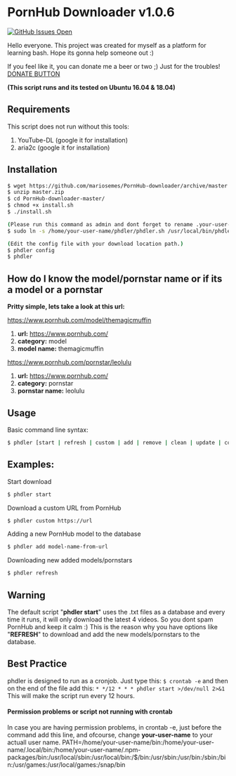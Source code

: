# PornHub Downloader v1.0.6

[![GitHub Issues Open](https://github-basic-badges.herokuapp.com/issues/mariosemes/PornHub-downloader.svg)]()

Hello everyone. This project was created for myself as a platform for learning bash. Hope its gonna help someone out :)

If you feel like it, you can donate me a beer or two ;) Just for the troubles!
[DONATE BUTTON](https://www.paypal.com/cgi-bin/webscr?cmd=_s-xclick&hosted_button_id=7MTJVTTQM9YQE&source=url)

**(This script runs and its tested on Ubuntu 16.04 & 18.04)**

## Requirements
This script does not run without this tools:
1. YouTube-DL (google it for installation)
2. aria2c (google it for installation)

## Installation
```bash
$ wget https://github.com/mariosemes/PornHub-downloader/archive/master.zip
$ unzip master.zip
$ cd PornHub-downloader-master/
$ chmod +x install.sh
$ ./install.sh

(Please run this command as admin and dont forget to rename .your-user-name.:)
$ sudo ln -s /home/your-user-name/phdler/phdler.sh /usr/local/bin/phdler

(Edit the config file with your download location path.)
$ phdler config
$ phdler
```

## How do I know the model/pornstar name or if its a model or a pornstar
**Pritty simple, lets take a look at this url:**

https://www.pornhub.com/model/themagicmuffin

1. **url:** https://www.pornhub.com/
2. **category:** model
3. **model name:** themagicmuffin

https://www.pornhub.com/pornstar/leolulu

1. **url:** https://www.pornhub.com/
2. **category:** pornstar
3. **pornstar name:** leolulu


## Usage
Basic command line syntax:
```bash
$ phdler [start | refresh | custom | add | remove | clean | update | config | -h for help] 
```

## Examples:
Start download
```bash
$ phdler start
```

Download a custom URL from PornHub
```bash
$ phdler custom https://url
```

Adding a new PornHub model to the database
```bash
$ phdler add model-name-from-url
```

Downloading new added models/pornstars
```bash
$ phdler refresh
```

## Warning
The default script "**phdler start**" uses the .txt files as a database and every time it runs, it will only download the latest 4 videos. So you dont spam PornHub and keep it calm :)
This is the reason why you have options like "**REFRESH**" to download and add the new models/pornstars to the database. 

## Best Practice
phdler is designed to run as a cronjob. Just type this:
`$ crontab -e`
and then on the end of the file add this:
`* */12 * * * phdler start >/dev/null 2>&1`
This will make the script run every 12 hours.

#### Permission problems or script not running with crontab
In case you are having permission problems, in crontab -e, just before the command add this line, and ofcourse, change **your-user-name** to your actuall user name.
PATH=/home/your-user-name/bin:/home/your-user-name/.local/bin:/home/your-user-name/.npm-packages/bin:/usr/local/sbin:/usr/local/bin:/$/bin:/usr/sbin:/usr/bin:/sbin:/bin:/usr/games:/usr/local/games:/snap/bin
